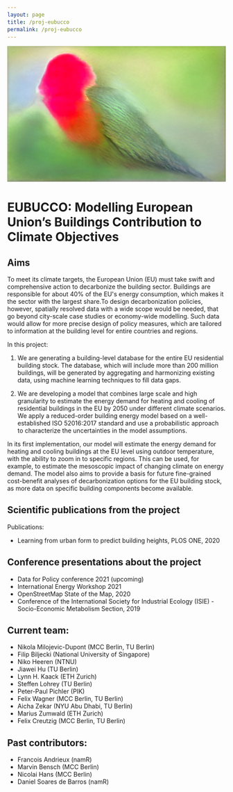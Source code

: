 ```yaml
---
layout: page
title: /proj-eubucco
permalink: /proj-eubucco
---
```



<img src="imgs/eubucco.jpeg" width="600"/>

# EUBUCCO: Modelling European Union’s Buildings Contribution to Climate Objectives

## Aims
To meet its climate targets, the European Union (EU) must take swift and comprehensive action to decarbonize the building sector. Buildings are responsible for about 40% of the EU's energy consumption, which makes it the sector with the largest share.To design decarbonization policies, however, spatially resolved data with a wide scope would be needed, that go beyond city-scale case studies or economy-wide modelling. Such data would allow for more precise design of policy measures, which are tailored to information at the building level for entire countries and regions.

In this project:

1. We are generating a building-level database for the entire EU residential building stock. The database, which will include more than 200 million buildings, will be generated by aggregating and harmonizing existing data, using machine learning techniques to fill data gaps.

2. We are developing a model that combines large scale and high granularity to estimate the energy demand for heating and cooling of residential buildings in the EU by 2050 under different climate scenarios. We apply a reduced-order building energy model based on a well-established ISO 52016:2017 standard and use a probabilistic approach to characterize the uncertainties in the model assumptions. 

In its first implementation, our model will estimate the energy demand for heating and cooling buildings at the EU level using outdoor temperature, with the ability to zoom in to specific regions. This can be used, for example, to estimate the mesoscopic impact of changing climate on energy demand. The model also aims to provide a basis for future fine-grained cost-benefit analyses of decarbonization options for the EU building stock, as more data on specific building components become available.


## Scientific publications from the project

Publications:
- Learning from urban form to predict building heights, PLOS ONE, 2020

## Conference presentations about the project

- Data for Policy conference 2021 (upcoming)
- International Energy Workshop 2021
- OpenStreetMap State of the Map, 2020
- Conference of the International Society for Industrial Ecology (ISIE) - Socio-Economic Metabolism Section, 2019

## Current team:

- Nikola Milojevic-Dupont (MCC Berlin, TU Berlin)
- Filip Biljecki (National University of Singapore)
- Niko Heeren (NTNU)
- Jiawei Hu (TU Berlin)
- Lynn H. Kaack (ETH Zurich)
- Steffen Lohrey (TU Berlin)
- Peter-Paul Pichler (PIK)
- Felix Wagner (MCC Berlin, TU Berlin)
- Aicha Zekar (NYU Abu Dhabi, TU Berlin)
- Marius Zumwald (ETH Zurich)
- Felix Creutzig (MCC Berlin, TU Berlin)

## Past contributors:
- Francois Andrieux (namR)
- Marvin Bensch (MCC Berlin)
- Nicolai Hans (MCC Berlin)
- Daniel Soares de Barros (namR)

